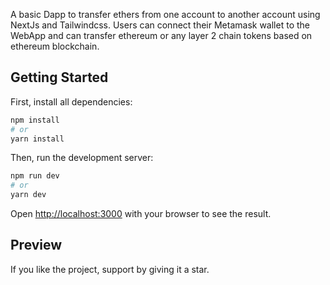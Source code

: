 A basic Dapp to transfer ethers from one account to another account using NextJs and Tailwindcss. Users can connect their Metamask wallet to the WebApp and can transfer ethereum or any layer 2 chain tokens based on ethereum blockchain.

## Getting Started

First, install all dependencies:

```bash
npm install
# or
yarn install
```

Then, run the development server:

```bash
npm run dev
# or
yarn dev
```

Open [http://localhost:3000](http://localhost:3000) with your browser to see the result.

## Preview



If you like the project, support by giving it a star.
